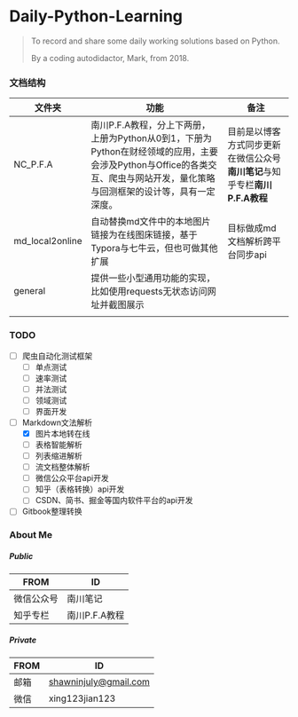 # Daily-Python-Learning
> To record and share some daily working solutions based on Python.
>
> By a coding autodidactor, Mark,  from 2018.

### 文档结构

| 文件夹          | 功能                                                         | 备注                                                         |
| --------------- | ------------------------------------------------------------ | ------------------------------------------------------------ |
| NC_P.F.A        | 南川P.F.A教程，分上下两册，上册为Python从0到1，下册为Python在财经领域的应用，主要会涉及Python与Office的各类交互、爬虫与网站开发，量化策略与回测框架的设计等，具有一定深度。 | 目前是以博客方式同步更新在微信公众号**南川笔记**与知乎专栏**南川P.F.A教程** |
| md_local2online | 自动替换md文件中的本地图片链接为在线图床链接，基于Typora与七牛云，但也可做其他扩展 | 目标做成md文档解析跨平台同步api                              |
| general         | 提供一些小型通用功能的实现，比如使用requests无状态访问网址并截图展示 |                                                              |
|                 |                                                              |                                                              |

### TODO

- [ ] 爬虫自动化测试框架
  - [ ] 单点测试
  - [ ] 速率测试
  - [ ] 并法测试
  - [ ] 领域测试
  - [ ] 界面开发
- [ ] Markdown文法解析
  - [x] 图片本地转在线
  - [ ] 表格智能解析
  - [ ] 列表缩进解析
  - [ ] 流文档整体解析
  - [ ] 微信公众平台api开发
  - [ ] 知乎（表格转换）api开发
  - [ ] CSDN、简书、掘金等国内软件平台的api开发
- [ ] Gitbook整理转换

### About Me

##### Public

| FROM       | ID            |
| ---------- | ------------- |
| 微信公众号 | 南川笔记      |
| 知乎专栏   | 南川P.F.A教程 |

##### Private

| FROM | ID                    |
| ---- | --------------------- |
| 邮箱 | shawninjuly@gmail.com |
| 微信 | xing123jian123        |